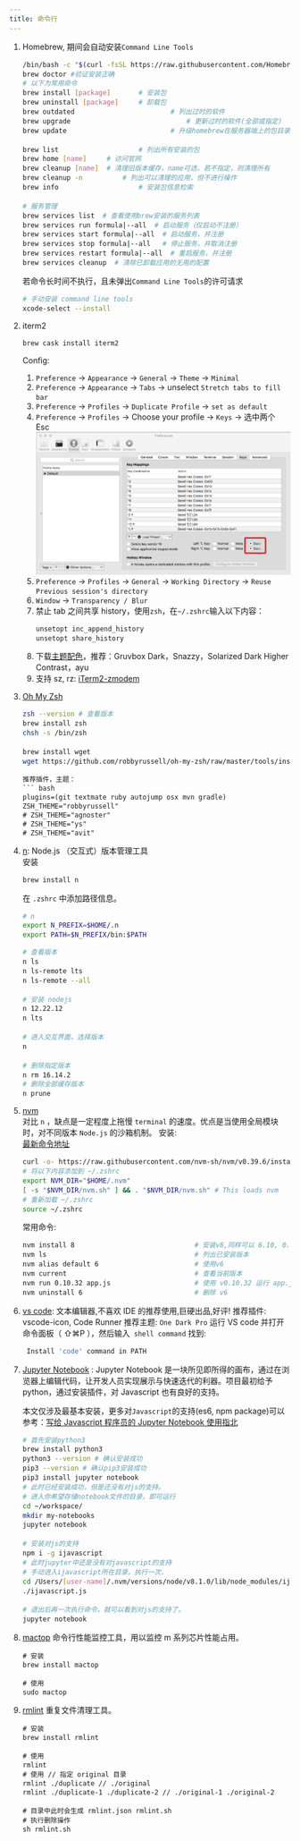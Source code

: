 ```yaml
---
title: 命令行
---
```


1. Homebrew, 期间会自动安装`Command Line Tools`

   ```bash
   /bin/bash -c "$(curl -fsSL https://raw.githubusercontent.com/Homebrew/install/HEAD/install.sh)"
   brew doctor #验证安装正确
   # 以下为常用命令
   brew install [package] 		# 安装包
   brew uninstall [package] 	# 卸载包
   brew outdated 						# 列出过时的软件
   brew upgrade 							# 更新过时的软件(全部或指定)
   brew update 							# 升级homebrew在服务器端上的包目录

   brew list 					# 列出所有安装的包
   brew home [name]		# 访问官网
   brew cleanup [name]	# 清理旧版本缓存，name可选，若不指定，则清理所有
   brew cleanup -n			# 列出可以清理的应用，但不进行操作
   brew info 					# 安装包信息检索

   # 服务管理
   brew services list  # 查看使用brew安装的服务列表
   brew services run formula|--all  # 启动服务（仅启动不注册）
   brew services start formula|--all  # 启动服务，并注册
   brew services stop formula|--all   # 停止服务，并取消注册
   brew services restart formula|--all  # 重启服务，并注册
   brew services cleanup  # 清除已卸载应用的无用的配置
   ```

   若命令长时间不执行，且未弹出`Command Line Tools`的许可请求

   ```bash
   # 手动安装 command line tools
   xcode-select --install
   ```

1. iterm2

   ```bash
   brew cask install iterm2
   ```

   Config:

   1. `Preference` -> `Appearance` -> `General` -> `Theme` -> `Minimal`
   2. `Preference` -> `Appearance` -> `Tabs` -> unselect `Stretch tabs to fill bar`
   3. `Preference` -> `Profiles` -> `Duplicate Profile` -> `set as default`
   4. `Preference` -> `Profiles` -> Choose your profile -> `Keys` -> 选中两个 Esc
      ![mac-iterm-alt.png](/img/blog/Mac/mac-iterm-alt.png)
   5. `Preference` -> `Profiles` -> `General` -> `Working Directory` -> `Reuse Previous session's directory`
   6. `Window` -> `Transparency / Blur`
   7. 禁止 tab 之间共享 history，使用`zsh`，在`~/.zshrc`输入以下内容：
      ```bash
      unsetopt inc_append_history
      unsetopt share_history
      ```
   8. 下载[主题配色](https://iterm2colorschemes.com/)，推荐：Gruvbox Dark，Snazzy，Solarized Dark Higher Contrast，ayu
   9. 支持 sz, rz: [iTerm2-zmodem](https://github.com/robberphex/iTerm2-zmodem)

1. [Oh My Zsh](http://ohmyz.sh/)

   ```bash
   zsh --version # 查看版本
   brew install zsh
   chsh -s /bin/zsh

   brew install wget
   wget https://github.com/robbyrussell/oh-my-zsh/raw/master/tools/install.sh -O - |sh
   ```

   ````
   推荐插件，主题：
   ​``` bash
   plugins=(git textmate ruby autojump osx mvn gradle)
   ZSH_THEME="robbyrussell"
   # ZSH_THEME="agnoster"
   # ZSH_THEME="ys"
   # ZSH_THEME="avit"
   ````

1. [n](https://github.com/tj/n): Node.js （交互式）版本管理工具  
   安装

   ```bash
   brew install n
   ```

   在 `.zshrc` 中添加路径信息。

   ```bash
   # n
   export N_PREFIX=$HOME/.n
   export PATH=$N_PREFIX/bin:$PATH
   ```

   ```bash
   # 查看版本
   n ls
   n ls-remote lts
   n ls-remote --all

   # 安装 nodejs
   n 12.22.12
   n lts

   # 进入交互界面，选择版本
   n

   # 删除指定版本
   n rm 16.14.2
   # 删除全部缓存版本
   n prune
   ```

1. [nvm](https://github.com/creationix/nvm/blob/master/README.md)  
   对比 `n` ，缺点是一定程度上拖慢 `terminal` 的速度。优点是当使用全局模块时，对不同版本 `Node.js` 的沙箱机制。
   安装:  
    [最新命令地址](https://github.com/nvm-sh/nvm#installing-and-updating)

   ```bash
   curl -o- https://raw.githubusercontent.com/nvm-sh/nvm/v0.39.6/install.sh | bash
   # 将以下内容添加到 ~/.zshrc
   export NVM_DIR="$HOME/.nvm"
   [ -s "$NVM_DIR/nvm.sh" ] && . "$NVM_DIR/nvm.sh" # This loads nvm
   # 重新加载 ~/.zshrc
   source ~/.zshrc
   ```

   常用命令:

   ```bash
   nvm install 8                              # 安装v8,同样可以 6.10, 0.10.35等
   nvm ls                                     # 列出已安装版本
   nvm alias default 6                        # 使用v6
   nvm current                                # 查看当前版本
   nvm run 0.10.32 app.js                     # 使用 v0.10.32 运行 app.js
   nvm uninstall 6                            # 删除 v6
   ```

1. [vs code](https://code.visualstudio.com/): 文本编辑器,不喜欢 IDE 的推荐使用,巨硬出品,好评!
   推荐插件: vscode-icon, Code Runner
   推荐主题: `One Dark Pro`
   运行 VS code 并打开命令面板（ ⇧⌘P ），然后输入` shell command` 找到:
   ```bash
    Install 'code' command in PATH
   ```
1. [Jupyter Notebook](http://jupyter.org/) :
   Jupyter Notebook 是一块所见即所得的画布，通过在浏览器上编辑代码，让开发人员实现展示与快速迭代的利器。项目最初给予 python，通过安装插件，对 Javascript 也有良好的支持。

   本文仅涉及最基本安装，更多对`Javascript`的支持(es6, npm package)可以参考：[写给 Javascript 程序员的 Jupyter Notebook 使用指北](http://wolffn.github.io/2018/06/14/%E5%86%99%E7%BB%99Javascript%E7%A8%8B%E5%BA%8F%E5%91%98%E7%9A%84Jupyter-Notebook%E4%BD%BF%E7%94%A8%E6%8C%87%E5%8C%97/)

   ```bash
   # 首先安装python3
   brew install python3
   python3 --version # 确认安装成功
   pip3 --version # 确认pip3安装成功
   pip3 install jupyter notebook
   # 此时已经安装成功，但是还没有对js的支持。
   # 进入你希望存储notebook文件的目录，即可运行
   cd ~/workspace/
   mkdir my-notebooks
   jupyter notebook

   # 安装对js的支持
   npm i -g ijavascript
   # 此时jupyter中还是没有对javascript的支持
   # 手动进入ijavascript所在目录，执行一次.
   cd /Users/[user-name]/.nvm/versions/node/v8.1.0/lib/node_modules/ijavascript/bin
   ./ijavascript.js

   # 退出后再一次执行命令，就可以看到对js的支持了。
   jupyter notebook
   ```

1. [mactop](https://github.com/context-labs/mactop)
   命令行性能监控工具，用以监控 m 系列芯片性能占用。

   ```shell
   # 安装
   brew install mactop

   # 使用
   sudo mactop
   ```

1. [rmlint](https://github.com/sahib/rmlint)
   重复文件清理工具。

   ```shell
   # 安装
   brew install rmlint

   # 使用
   rmlint
   # 使用 // 指定 original 目录
   rmlint ./duplicate // ./original
   rmlint ./duplicate-1 ./duplicate-2 // ./original-1 ./original-2

   # 目录中此时会生成 rmlint.json rmlint.sh
   # 执行删除操作
   sh rmlint.sh
   ```
